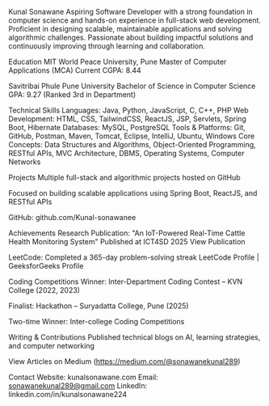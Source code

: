 Kunal Sonawane
Aspiring Software Developer with a strong foundation in computer science and hands-on experience in full-stack web development. Proficient in designing scalable, maintainable applications and solving algorithmic challenges. Passionate about building impactful solutions and continuously improving through learning and collaboration.

Education
MIT World Peace University, Pune
Master of Computer Applications (MCA)
Current CGPA: 8.44

Savitribai Phule Pune University
Bachelor of Science in Computer Science
GPA: 9.27 (Ranked 3rd in Department)

Technical Skills
Languages: Java, Python, JavaScript, C, C++, PHP
Web Development: HTML, CSS, TailwindCSS, ReactJS, JSP, Servlets, Spring Boot, Hibernate
Databases: MySQL, PostgreSQL
Tools & Platforms: Git, GitHub, Postman, Maven, Tomcat, Eclipse, IntelliJ, Ubuntu, Windows
Core Concepts: Data Structures and Algorithms, Object-Oriented Programming, RESTful APIs, MVC Architecture, DBMS, Operating Systems, Computer Networks

Projects
Multiple full-stack and algorithmic projects hosted on GitHub

Focused on building scalable applications using Spring Boot, ReactJS, and RESTful APIs

GitHub: github.com/Kunal-sonawanee

Achievements
Research Publication:
"An IoT-Powered Real-Time Cattle Health Monitoring System"
Published at ICT4SD 2025
View Publication

LeetCode:
Completed a 365-day problem-solving streak
LeetCode Profile | GeeksforGeeks Profile

Coding Competitions
Winner: Inter-Department Coding Contest – KVN College (2022, 2023)

Finalist: Hackathon – Suryadatta College, Pune (2025)

Two-time Winner: Inter-college Coding Competitions

Writing & Contributions
Published technical blogs on AI, learning strategies, and computer networking

View Articles on Medium (https://medium.com/@sonawanekunal289)

Contact
Website: kunalsonawane.com
Email: sonawanekunal289@gmail.com
LinkedIn: linkedin.com/in/kunalsonawane224
